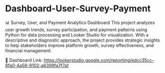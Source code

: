 # Dashboard-User-Survey-Payment

📊 Survey, User, and Payment Analytics Dashboard
This project analyzes user growth trends, survey participation, and payment patterns using Python for data processing and Looker Studio for visualization. With a descriptive and diagnostic approach, the project provides strategic insights to help stakeholders improve platform growth, survey effectiveness, and financial management.

🔗 Dashboard Link: https://lookerstudio.google.com/reporting/edcc35cc-8fa0-4a58-9102-a6399fa7f7a1
